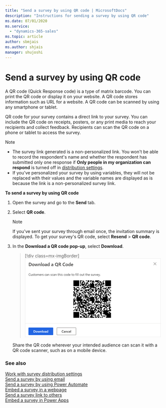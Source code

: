 ```yaml
---
title: "Send a survey by using QR code | MicrosoftDocs"
description: "Instructions for sending a survey by using QR code"
ms.date: 07/01/2020
ms.service:
  - "dynamics-365-sales"
ms.topic: article
author: sbmjais
ms.author: shjais
manager: shujoshi
---
```


# Send a survey by using QR code

A QR code (Quick Response code) is a type of matrix barcode. You can print the QR code or display it on your website. A QR code stores information such as URL for a website. A QR code can be scanned by using any smartphone or tablet. 

QR code for your survey contains a direct link to your survey. You can include the QR code on receipts, posters, or any print media to reach your recipients and collect feedback. Recipients can scan the QR code on a phone or tablet to access the survey.

> [!NOTE]
> - The survey link generated is a non-personalized link. You won't be able to record the respondent's name and whether the respondent has submitted only one response if **Only people in my organization can respond** is turned off in [distribution settings](distribution-settings.md).
> - If you've personalized your survey by using variables, they will not be replaced with their values and the variable names are displayed as is because the link is a non-personalized survey link.

**To send a survey by using QR code**

1. Open the survey and go to the **Send** tab.

2. Select **QR code**.

    > [!NOTE]
    > If you've sent your survey through email once, the invitation summary is displayed. To get your survey's QR code, select **Resend** > **QR code**.

3. In the **Download a QR code pop-up**, select **Download**.

    > [!div class=mx-imgBorder]
    > ![get the survey qr code for sharing](media/survey-qrcode.png "Get the survey QR code for sharing")

    Share the QR code wherever your intended audience can scan it with a QR code scanner, such as on a mobile device.

### See also

[Work with survey distribution settings](distribution-settings.md)<br>
[Send a survey by using email](send-survey-email.md)<br>
[Send a survey by using Power Automate](send-survey-flow.md)<br>
[Embed a survey in a webpage](embed-web-page.md)<br>
[Send a survey link to others](send-survey-link.md)<br>
[Embed a survey in Power Apps](embed-survey-powerapps.md)
